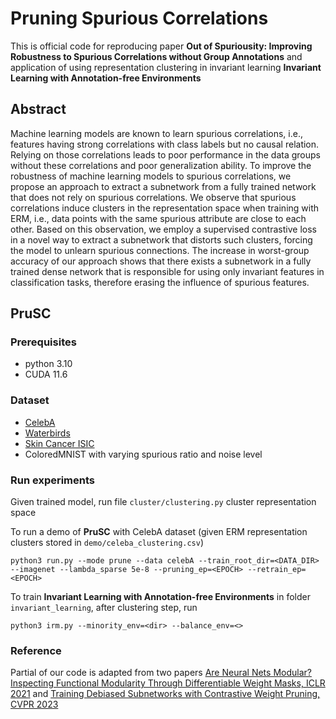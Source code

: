 # Pruning Spurious Correlations
This is official code for reproducing paper **Out of Spuriousity: Improving Robustness to Spurious Correlations without Group Annotations** and application of using representation clustering in invariant learning **Invariant Learning with Annotation-free Environments**

## Abstract
Machine learning models are known to learn spurious correlations, i.e., features having strong correlations with class labels but no causal relation. Relying on those correlations leads to poor performance in the data groups without these correlations and poor generalization ability. To improve the robustness of machine learning models to spurious correlations, we propose an approach to extract a subnetwork from a fully trained network that does not rely on spurious correlations. We observe that spurious correlations induce clusters in the representation space when training with ERM, i.e., data points with the same spurious attribute are close to each other. Based on this observation, we employ a supervised contrastive loss in a novel way to extract a subnetwork that distorts such clusters, forcing the model to unlearn spurious connections. The increase in worst-group accuracy of our approach shows that there exists a subnetwork in a fully trained dense network that is responsible for using only invariant features in classification tasks, therefore erasing the influence of spurious features.

## PruSC
### Prerequisites
- python 3.10
- CUDA 11.6

### Dataset
- [CelebA](https://www.kaggle.com/datasets/jessicali9530/celeba-dataset)
- [Waterbirds](http://worksheets.codalab.org/rest/bundles/0x505056d5cdea4e4eaa0e242cbfe2daa4/contents/blob/)
- [Skin Cancer ISIC](https://www.isic-archive.com)
- ColoredMNIST with varying spurious ratio and noise level

### Run experiments
Given trained model, run file `cluster/clustering.py` cluster representation space

To run a demo of **PruSC** with CelebA dataset (given ERM representation clusters stored in `demo/celeba_clustering.csv`)

`python3 run.py --mode prune --data celebA --train_root_dir=<DATA_DIR> --imagenet --lambda_sparse 5e-8 --pruning_ep=<EPOCH> --retrain_ep=<EPOCH>`

To train **Invariant Learning with Annotation-free Environments** in folder `invariant_learning`, after clustering step, run

`python3 irm.py --minority_env=<dir> --balance_env=<>`

### Reference
Partial of our code is adapted from two papers [Are Neural Nets Modular? Inspecting Functional Modularity Through Differentiable Weight Masks, ICLR 2021](https://github.com/RobertCsordas/modules) and [Training Debiased Subnetworks with Contrastive Weight Pruning, CVPR 2023](https://github.com/geonyeong-park/DCWP)
